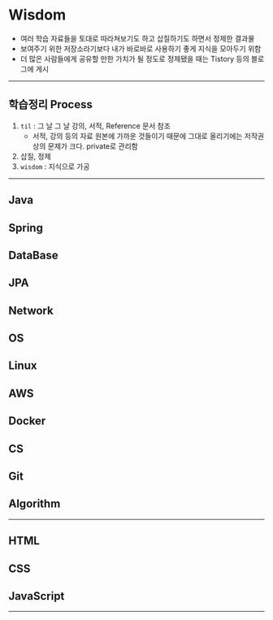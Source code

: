 
# Wisdom
- 여러 학습 자료들을 토대로 따라쳐보기도 하고 삽질하기도 하면서 정제한 결과물
- 보여주기 위한 저장소라기보다 내가 바로바로 사용하기 좋게 지식을 모아두기 위함
- 더 많은 사람들에게 공유할 만한 가치가 될 정도로 정제됐을 때는 Tistory 등의 블로그에 게시

---

## 학습정리 Process
1. `til` : 그 날 그 날 강의, 서적, Reference 문서 참조
   - 서적, 강의 등의 자료 원본에 가까운 것들이기 때문에 그대로 올리기에는 저작권 상의 문제가 크다. private로 관리함
2. 삽질, 정제
3. `wisdom` : 지식으로 가공

---

## Java

## Spring

## DataBase

## JPA

## Network

## OS

## Linux

## AWS

## Docker

## CS

## Git

## Algorithm

---

## HTML

## CSS

## JavaScript

---
